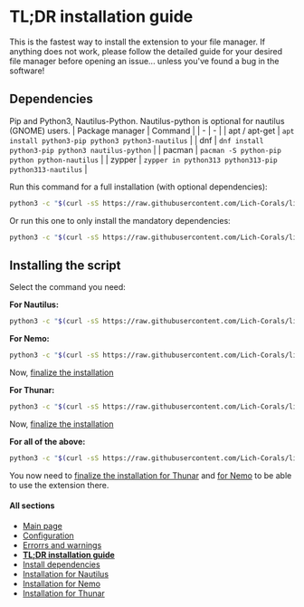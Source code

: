 # TL;DR installation guide
This is the fastest way to install the extension to your file manager. If anything does not work, please follow the detailed guide for your desired file manager before opening an issue... unless you've found a bug in the software!

## Dependencies
Pip and Python3, Nautilus-Python.
Nautilus-python is optional for nautilus (GNOME) users.
| Package manager   | Command                                                   |
| -                 | -                                                         |
| apt / apt-get     | `apt install python3-pip python3 python3-nautilus`        |
| dnf               | `dnf install python3-pip python3 nautilus-python`         |
| pacman            | `pacman -S python-pip python python-nautilus`             |
| zypper            | `zypper in python313 python313-pip python313-nautilus`    |


Run this command for a full installation (with optional dependencies):
```bash
python3 -c "$(curl -sS https://raw.githubusercontent.com/Lich-Corals/linux-file-converter-addon/main/nautilus-fileconverter.py)" --create-venv --full
```
Or run this one to only install the mandatory dependencies:
```bash
python3 -c "$(curl -sS https://raw.githubusercontent.com/Lich-Corals/linux-file-converter-addon/main/nautilus-fileconverter.py)" --create-venv
```

## Installing the script
Select the command you need:

**For Nautilus:**
```bash
python3 -c "$(curl -sS https://raw.githubusercontent.com/Lich-Corals/linux-file-converter-addon/main/nautilus-fileconverter.py)" --install-for-nautilus
```
**For Nemo:**
```bash
python3 -c "$(curl -sS https://raw.githubusercontent.com/Lich-Corals/linux-file-converter-addon/main/nautilus-fileconverter.py)" --install-for-nemo
```
Now, [finalize the installation](https://github.com/Lich-Corals/linux-file-converter-addon/blob/main/markdown/install-nemo.md#enabling-the-action-in-nemo)

**For Thunar:**
```bash
python3 -c "$(curl -sS https://raw.githubusercontent.com/Lich-Corals/linux-file-converter-addon/main/nautilus-fileconverter.py)" --install-for-thunar
```
Now, [finalize the installation](https://github.com/Lich-Corals/linux-file-converter-addon/blob/main/markdown/install-thunar.md#enable-the-action-in-thunar)

**For all of the above:**
```bash
python3 -c "$(curl -sS https://raw.githubusercontent.com/Lich-Corals/linux-file-converter-addon/main/nautilus-fileconverter.py)" --install-for-all
```
You now need to [finalize the installation for Thunar](https://github.com/Lich-Corals/linux-file-converter-addon/blob/main/markdown/install-thunar.md#enable-the-action-in-thunar) and [for Nemo](https://github.com/Lich-Corals/linux-file-converter-addon/blob/main/markdown/install-nemo.md#enabling-the-action-in-nemo) to be able to use the extension there.

#### All sections
- [Main page](https://github.com/Lich-Corals/linux-file-converter-addon/blob/main/README.md)
- [Configuration](https://github.com/Lich-Corals/linux-file-converter-addon/blob/main/markdown/configuration.md)
- [Errorrs and warnings](https://github.com/Lich-Corals/linux-file-converter-addon/blob/main/markdown/errors-and-warnings.md)
- __[TL;DR installation guide](https://github.com/Lich-Corals/linux-file-converter-addon/blob/main/markdown/tldr-installation.md)__
- [Install dependencies](https://github.com/Lich-Corals/linux-file-converter-addon/blob/main/markdown/install-dependencies.md)
- [Installation for Nautilus](https://github.com/Lich-Corals/linux-file-converter-addon/blob/main/markdown/install-nautilus.md)
- [Installation for Nemo](https://github.com/Lich-Corals/linux-file-converter-addon/blob/main/markdown/install-nemo.md)
- [Installation for Thunar](https://github.com/Lich-Corals/linux-file-converter-addon/blob/main/markdown/install-thunar.md)